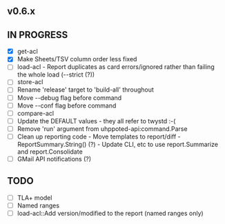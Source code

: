 ## v0.6.x

## IN PROGRESS

- [x] get-acl
- [x] Make Sheets/TSV column order less fixed
- [ ] load-acl
      - Report duplicates as card errors/ignored rather than failing the whole load (--strict (?))
- [ ] store-acl
- [ ] Rename 'release' target to 'build-all' throughout
- [ ] Move --debug flag before command
- [ ] Move --conf flag before command
- [ ] compare-acl
- [ ] Update the DEFAULT values - they all refer to twystd :-(
- [ ] Remove 'run' argument from uhppoted-api:command.Parse
- [ ] Clean up reporting code
      - Move templates to report/diff
      - ReportSummary.String() (?)
      - Update CLI, etc to use report.Summarize and report.Consolidate
- [ ] GMail API notifications (?)

## TODO

- [ ] TLA+ model
- [ ] Named ranges
- [ ] load-acl::Add version/modified to the report (named ranges only)
